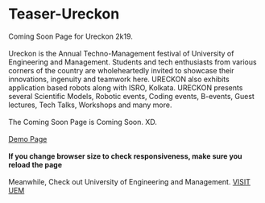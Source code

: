 # Teaser-Ureckon
Coming Soon Page for Ureckon 2k19. 
<br>
<br>
Ureckon is the Annual Techno-Management festival of University of Engineering and Management. Students and tech enthusiasts from various corners of the country are wholeheartedly invited to showcase their innovations, ingenuity and teamwork here. URECKON also exhibits application based robots along with ISRO, Kolkata. URECKON presents several Scientific Models, Robotic events, Coding events, B-events, Guest lectures, Tech Talks, Workshops and many more.
<br>
<br>The Coming Soon Page is Coming Soon. XD.<br>
<br><a href="https://yands03.github.io/Teaser-Ureckon/">Demo Page</a>
<br><br><strong> If you change browser size to check responsiveness, make sure you reload the page</strong>
<br><br>
Meanwhile, Check out University of Engineering and Management. <a href="https://uem.edu.in/uem-kolkata/">VISIT UEM</a>
